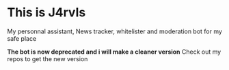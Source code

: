 # This is J4rvIs

My personnal assistant, News tracker, whitelister and moderation bot for my safe place


**The bot is now deprecated and i will make a cleaner version**
Check out my repos to get the new version

